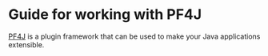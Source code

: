 # Guide for working with PF4J 

[PF4J](https://github.com/decebals/pf4j) is a plugin framework that can be used to make your Java applications extensible.